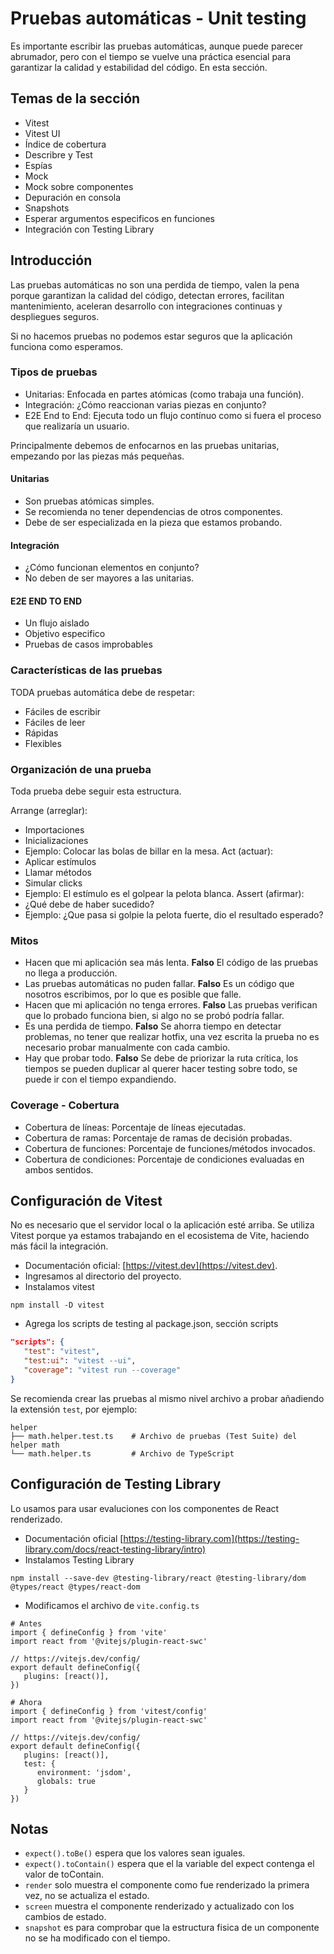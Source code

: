 # Pruebas automáticas - Unit testing

Es importante escribir las pruebas automáticas, aunque puede parecer abrumador, pero con el tiempo se vuelve una práctica esencial para garantizar la calidad y estabilidad del código. En esta sección.

## Temas de la sección

- Vitest
- Vitest UI
- Índice de cobertura
- Describre y Test
- Espías
- Mock
- Mock sobre componentes
- Depuración en consola
- Snapshots
- Esperar argumentos especificos en funciones
- Integración con Testing Library

## Introducción

Las pruebas automáticas no son una perdida de tiempo, valen la pena porque garantizan la calidad del código, detectan errores, facilitan mantenimiento, aceleran desarrollo con integraciones continuas y despliegues seguros.

Si no hacemos pruebas no podemos estar seguros que la aplicación funciona como esperamos.

### Tipos de pruebas

- Unitarias: Enfocada en partes atómicas (como trabaja una función).
- Integración: ¿Cómo reaccionan varias piezas en conjunto?
- E2E End to End: Ejecuta todo un flujo contínuo como si fuera el proceso que realizaría un usuario.

Principalmente debemos de enfocarnos en las pruebas unitarias, empezando por las piezas más pequeñas.

#### Unitarias

- Son pruebas atómicas simples.
- Se recomienda no tener dependencias de otros componentes.
- Debe de ser especializada en la pieza que estamos probando.

#### Integración

- ¿Cómo funcionan elementos en conjunto?
- No deben de ser mayores a las unitarias.

#### E2E END TO END

- Un flujo aislado
- Objetivo especifico
- Pruebas de casos improbables

### Características de las pruebas

TODA pruebas automática debe de respetar:

- Fáciles de escribir
- Fáciles de leer
- Rápidas
- Flexibles

### Organización de una prueba

Toda prueba debe seguir esta estructura.

Arrange (arreglar): 
   - Importaciones
   - Inicializaciones
   - Ejemplo: Colocar las bolas de billar en la mesa. 
Act (actuar):
   - Aplicar estímulos
   - Llamar métodos
   - Simular clicks
   - Ejemplo: El estímulo es el golpear la pelota blanca.
Assert (afirmar):
   - ¿Qué debe de haber sucedido?
   - Ejemplo: ¿Que pasa si golpie la pelota fuerte, dio el resultado esperado?

### Mitos

- Hacen que mi aplicación sea más lenta. **Falso** El código de las pruebas no llega a producción.
- Las pruebas automáticas no puden fallar. **Falso** Es un código que nosotros escribimos, por lo que es posible que falle.
- Hacen que mi aplicación no tenga errores. **Falso** Las pruebas verifican que lo probado funciona bien, si algo no se probó podría fallar.
- Es una perdida de tiempo. **Falso** Se ahorra tiempo en detectar problemas, no tener que realizar hotfix, una vez escrita la prueba no es necesario probar manualmente con cada cambio.
- Hay que probar todo. **Falso** Se debe de priorizar la ruta crítica, los tiempos se pueden duplicar al querer hacer testing sobre todo, se puede ir con el tiempo expandiendo.


### Coverage - Cobertura

- Cobertura de líneas: Porcentaje de líneas ejecutadas.
- Cobertura de ramas: Porcentaje de ramas de decisión probadas.
- Cobertura de funciones: Porcentaje de funciones/métodos invocados.
- Cobertura de condiciones: Porcentaje de condiciones evaluadas en ambos sentidos.


## Configuración de Vitest

No es necesario que el servidor local o la aplicación esté arriba. Se utiliza Vitest porque ya estamos trabajando en el ecosistema de Vite, haciendo más fácil la integración.

- Documentación oficial: [https://vitest.dev](https://vitest.dev).
- Ingresamos al directorio del proyecto. 
- Instalamos vitest
```console
npm install -D vitest
```
- Agrega los scripts de testing al package.json, sección scripts
```json
"scripts": {
   "test": "vitest",
   "test:ui": "vitest --ui",
   "coverage": "vitest run --coverage"
}
```

Se recomienda crear las pruebas al mismo nivel archivo a probar añadiendo la extensión `test`, por ejemplo:
```
helper
├── math.helper.test.ts    # Archivo de pruebas (Test Suite) del helper math
└── math.helper.ts         # Archivo de TypeScript 
```

## Configuración de Testing Library

Lo usamos para usar evaluciones con los componentes de React renderizado.

- Documentación oficial [https://testing-library.com](https://testing-library.com/docs/react-testing-library/intro)
- Instalamos Testing Library
```console
npm install --save-dev @testing-library/react @testing-library/dom @types/react @types/react-dom
```
- Modificamos el archivo de `vite.config.ts`
```
# Antes
import { defineConfig } from 'vite'
import react from '@vitejs/plugin-react-swc'

// https://vitejs.dev/config/
export default defineConfig({
   plugins: [react()],
})

# Ahora
import { defineConfig } from 'vitest/config'
import react from '@vitejs/plugin-react-swc'

// https://vitejs.dev/config/
export default defineConfig({
   plugins: [react()],
   test: {
      environment: 'jsdom',
      globals: true
   }
})
``` 

## Notas

- `expect().toBe()` espera que los valores sean iguales.
- `expect().toContain()` espera que el la variable del expect contenga el valor de toContain.
- `render` solo muestra el componente como fue renderizado la primera vez, no se actualiza el estado.
- `screen` muestra el componente renderizado y actualizado con los cambios de estado.
- `snapshot` es para comprobar que la estructura fisica de un componente no se ha modificado con el tiempo.